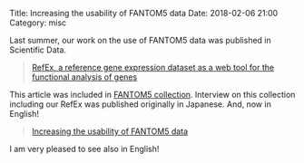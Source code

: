 Title: Increasing the usability of FANTOM5 data
Date: 2018-02-06 21:00
Category: misc

Last summer, our work on the use of FANTOM5 data was published in Scientific Data. 

> [RefEx, a reference gene expression dataset as a web tool for the functional analysis of genes](http://doi.org/10.1038/sdata.2017.105)

This article was included in [FANTOM5 collection](https://www.nature.com/collections/fantom5).
Interview on this collection including our RefEx was published originally in Japanese. And, now in English!

> [Increasing the usability of FANTOM5 data](https://researchdata.springernature.com/users/83331-yoshiko-fujikawa/posts/29947-increasing-the-usability-of-fantom5-data)

I am very pleased to see also in English!
